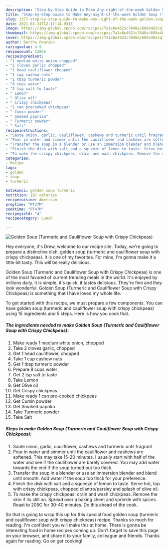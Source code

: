 ```yaml
---
description: "Step-by-Step Guide to Make Any-night-of-the-week Golden Soup (Turmeric and Cauliflower Soup with Crispy Chickpeas)"
title: "Step-by-Step Guide to Make Any-night-of-the-week Golden Soup (Turmeric and Cauliflower Soup with Crispy Chickpeas)"
slug: 1377-step-by-step-guide-to-make-any-night-of-the-week-golden-soup-turmeric-and-cauliflower-soup-with-crispy-chickpeas
date: 2021-03-31T12:17:14.931Z
image: https://img-global.cpcdn.com/recipes/7a1c6e4621c7648e/680x482cq70/golden-soup-turmeric-and-cauliflower-soup-with-crispy-chickpeas-recipe-main-photo.jpg
thumbnail: https://img-global.cpcdn.com/recipes/7a1c6e4621c7648e/680x482cq70/golden-soup-turmeric-and-cauliflower-soup-with-crispy-chickpeas-recipe-main-photo.jpg
cover: https://img-global.cpcdn.com/recipes/7a1c6e4621c7648e/680x482cq70/golden-soup-turmeric-and-cauliflower-soup-with-crispy-chickpeas-recipe-main-photo.jpg
author: Bertha Pearson
ratingvalue: 4.9
reviewcount: 12856
recipeingredient:
- "1 medium white onion chopped"
- "2 cloves garlic chopped"
- "1 head cauliflower chopped"
- "1 cup cashew nuts"
- "1 tbsp turmeric powder"
- "8 cups water"
- "2 tsp salt to taste"
- " Lemon"
- " Olive oil"
- " Crispy chickpeas"
- "1 can precooked chickpeas"
- " Cumin powder"
- " Smoked paprika"
- " Turmeric powder"
- " Salt"
recipeinstructions:
- "Saute onion, garlic, cauliflower, cashews and turmeric until fragrant"
- "Pour in water and simmer until the cauliflower and cashews are softened. This may take 15-20 minutes. I usually start with half of the water and see if the cauliflower are barely covered. You may add water towards the end if the soup turned out too thick."
- "Transfer the soup in a blender or use an immersion blender and blend until smooth. Add water if the soup too thick for your preference."
- "Finish the disk with salt and a squeeze of lemon to taste. Serve hot, top with crispy chickpeas, chopped cilantro/parsley and splash of olive oil."
- "To make the crispy chickpeas: drain and wash chickpeas. Remove the skin if its still on. Spread over a baking sheet and sprinkle with spices. Roast to 205C for 30-40 minutes. Do this ahead of the cook."
categories:
- Recipe
tags:
- golden
- soup
- turmeric

katakunci: golden soup turmeric 
nutrition: 187 calories
recipecuisine: American
preptime: "PT37M"
cooktime: "PT47M"
recipeyield: "4"
recipecategory: Lunch

---
```



![Golden Soup (Turmeric and Cauliflower Soup with Crispy Chickpeas)](https://img-global.cpcdn.com/recipes/7a1c6e4621c7648e/680x482cq70/golden-soup-turmeric-and-cauliflower-soup-with-crispy-chickpeas-recipe-main-photo.jpg)

Hey everyone, it's Drew, welcome to our recipe site. Today, we're going to prepare a distinctive dish, golden soup (turmeric and cauliflower soup with crispy chickpeas). It is one of my favorites. For mine, I'm gonna make it a little bit tasty. This will be really delicious.



Golden Soup (Turmeric and Cauliflower Soup with Crispy Chickpeas) is one of the most favored of current trending meals in the world. It's enjoyed by millions daily. It is simple, it's quick, it tastes delicious. They're fine and they look wonderful. Golden Soup (Turmeric and Cauliflower Soup with Crispy Chickpeas) is something that I have loved my whole life.


To get started with this recipe, we must prepare a few components. You can have golden soup (turmeric and cauliflower soup with crispy chickpeas) using 15 ingredients and 5 steps. Here is how you cook that.

<!--inarticleads1-->

##### The ingredients needed to make Golden Soup (Turmeric and Cauliflower Soup with Crispy Chickpeas):

1. Make ready 1 medium white onion, chopped
1. Take 2 cloves garlic, chopped
1. Get 1 head cauliflower, chopped
1. Take 1 cup cashew nuts
1. Get 1 tbsp turmeric powder
1. Prepare 8 cups water
1. Get 2 tsp salt to taste
1. Take  Lemon
1. Get  Olive oil
1. Get  Crispy chickpeas
1. Make ready 1 can pre-cooked chickpeas
1. Get  Cumin powder
1. Get  Smoked paprika
1. Take  Turmeric powder
1. Take  Salt




<!--inarticleads2-->

##### Steps to make Golden Soup (Turmeric and Cauliflower Soup with Crispy Chickpeas):

1. Saute onion, garlic, cauliflower, cashews and turmeric until fragrant
1. Pour in water and simmer until the cauliflower and cashews are softened. This may take 15-20 minutes. I usually start with half of the water and see if the cauliflower are barely covered. You may add water towards the end if the soup turned out too thick.
1. Transfer the soup in a blender or use an immersion blender and blend until smooth. Add water if the soup too thick for your preference.
1. Finish the disk with salt and a squeeze of lemon to taste. Serve hot, top with crispy chickpeas, chopped cilantro/parsley and splash of olive oil.
1. To make the crispy chickpeas: drain and wash chickpeas. Remove the skin if its still on. Spread over a baking sheet and sprinkle with spices. Roast to 205C for 30-40 minutes. Do this ahead of the cook.




So that is going to wrap this up for this special food golden soup (turmeric and cauliflower soup with crispy chickpeas) recipe. Thanks so much for reading. I'm confident you will make this at home. There is gonna be interesting food in home recipes coming up. Don't forget to save this page on your browser, and share it to your family, colleague and friends. Thanks again for reading. Go on get cooking!
